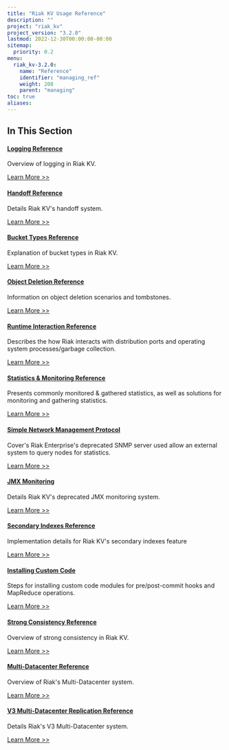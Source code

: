 ```yaml
---
title: "Riak KV Usage Reference"
description: ""
project: "riak_kv"
project_version: "3.2.0"
lastmod: 2022-12-30T00:00:00-00:00
sitemap:
  priority: 0.2
menu:
  riak_kv-3.2.0:
    name: "Reference"
    identifier: "managing_ref"
    weight: 208
    parent: "managing"
toc: true
aliases:
---
```


[ref log]: ./logging
[ref handoff]: ./handoff
[ref bucket types]: ./bucket-types
[ref obj del]: ./object-deletion/
[ref runtime]: ./runtime-interaction/
[ref monitoring]: ./statistics-monitoring
[ref snmp]: ./snmp
[ref jmx]: ./jmx
[ref 2i]: ./secondary-indexes
[ref custom code]: ./custom-code
[ref strong consistency]: ./strong-consistency
[ref mdc]: ./multi-datacenter
[ref v3 mdc]: ./v3-multi-datacenter
[ref v2 mdc]: ./v2-multi-datacenter
[ref arch]: ./architecture

## In This Section

#### [Logging Reference][ref log]

Overview of logging in Riak KV.

[Learn More >>][ref log]

#### [Handoff Reference][ref handoff]

Details Riak KV's handoff system.

[Learn More >>][ref handoff]

#### [Bucket Types Reference][ref bucket types]

Explanation of bucket types in Riak KV.

[Learn More >>][ref bucket types]

#### [Object Deletion Reference][ref obj del]

Information on object deletion scenarios and tombstones.

[Learn More >>][ref obj del]

#### [Runtime Interaction Reference][ref runtime]

Describes the how Riak interacts with distribution ports and operating system
processes/garbage collection.

[Learn More >>][ref runtime]

#### [Statistics & Monitoring Reference][ref monitoring]

Presents commonly monitored & gathered statistics, as well as solutions for monitoring and gathering statistics.

[Learn More >>][ref monitoring]

#### [Simple Network Management Protocol][ref snmp]

Cover's Riak Enterprise's deprecated SNMP server used allow an external system to query nodes for statistics.

[Learn More >>][ref snmp]

#### [JMX Monitoring][ref jmx]

Details Riak KV's deprecated JMX monitoring system.

[Learn More >>][ref jmx]

#### [Secondary Indexes Reference][ref 2i]

Implementation details for Riak KV's secondary indexes feature

[Learn More >>][ref 2i]

#### [Installing Custom Code][ref custom code]

Steps for installing custom code modules for pre/post-commit hooks and MapReduce operations.

[Learn More >>][ref custom code]

#### [Strong Consistency Reference][ref strong consistency]

Overview of strong consistency in Riak KV.

[Learn More >>][ref strong consistency]

#### [Multi-Datacenter Reference][ref mdc]

Overview of Riak's Multi-Datacenter system.

[Learn More >>][ref mdc]

#### [V3 Multi-Datacenter Replication Reference][ref v3 mdc]

Details Riak's V3 Multi-Datacenter system.

[Learn More >>][ref v3 mdc]

